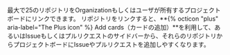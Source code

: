 最大で25のリポジトリをOrganizationもしくはユーザが所有するプロジェクトボードにリンクできます。 リポジトリをリンクすると、**{% octicon "plus" aria-label="The Plus icon" %} Add cards（カードの追加）**を利用して、あるいはIssueもしくはプルリクエストのサイドバーから、それらのリポジトリからプロジェクトボードにIssueやプルリクエストを追加しやすくなります。
